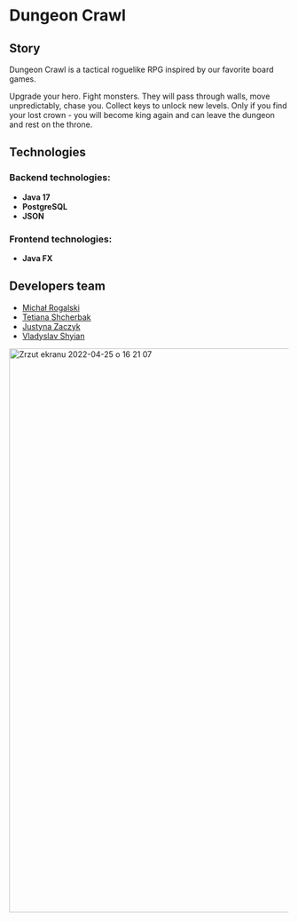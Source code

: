 # Dungeon Crawl
## Story
Dungeon Crawl is a tactical roguelike RPG inspired by our favorite board games.

Upgrade your hero. Fight monsters. They will pass through walls, move unpredictably, chase you. 
Collect keys to unlock new levels. Only if you find your lost crown - you will become king again and can leave the dungeon and rest on the throne.

## Technologies

### Backend technologies:

- **Java 17**
- **PostgreSQL**
- **JSON**


### Frontend technologies:

- **Java FX**


## Developers team

* [Michał Rogalski](https://github.com/MichalRogalski22)
* [Tetiana Shcherbak](https://github.com/TetianaShcherbak)
* [Justyna Zaczyk](https://github.com/justyna-eevee)
* [Vladyslav Shyian](https://github.com/mrshyian)

<img width="1016" alt="Zrzut ekranu 2022-04-25 o 16 21 07" src="https://user-images.githubusercontent.com/89380134/165109402-987a79b3-9302-4382-9e6f-24496f57c2aa.png">

